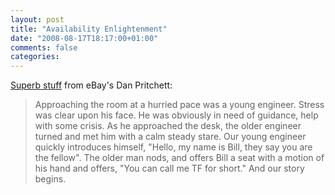```yaml
---
layout: post
title: "Availability Enlightenment"
date: "2008-08-17T18:17:00+01:00"
comments: false
categories: 
---
```


<p><a href="http://www.addsimplicity.com/adding_simplicity_an_engi/2008/08/availability-en.html">Superb stuff</a> from eBay's Dan Pritchett:</p>

<blockquote>
<p>Approaching the room at a hurried pace was a young engineer. Stress was clear upon his face. He was obviously in need of guidance, help with some crisis. As he approached the desk, the older engineer turned and met him with a calm steady stare. Our young engineer quickly introduces himself, "Hello, my name is Bill, they say you are the fellow". The older man nods, and offers Bill a seat with a motion of his hand and offers, "You can call me TF for short." And our story begins.</p>
</blockquote>



